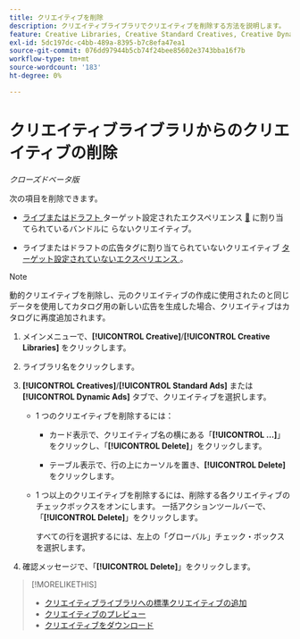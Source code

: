 ```yaml
---
title: クリエイティブを削除
description: クリエイティブライブラリでクリエイティブを削除する方法を説明します。
feature: Creative Libraries, Creative Standard Creatives, Creative Dynamic Creatives
exl-id: 5dc197dc-c4bb-489a-8395-b7c8efa47ea1
source-git-commit: 076dd97944b5cb74f24bee85602e3743bba16f7b
workflow-type: tm+mt
source-wordcount: '183'
ht-degree: 0%

---
```


# クリエイティブライブラリからのクリエイティブの削除

*クローズドベータ版*

次の項目を削除できます。

* [ ライブまたはドラフト ](/help/creative/experiences/experience-about.md#experience-statuses-experience-statuses) ターゲット設定されたエクスペリエンス [&#128279;](/help/creative/experiences/experience-about.md) に割り当てられているバンドルに  らないクリエイティブ。

* ライブまたはドラフトの広告タグに割り当てられていないクリエイティブ [ ターゲット設定されていないエクスペリエンス ](/help/creative/experiences/experience-about.md)。

>[!NOTE]
>
>動的クリエイティブを削除し、元のクリエイティブの作成に使用されたのと同じデータを使用してカタログ用の新しい広告を生成した場合、クリエイティブはカタログに再度追加されます。

1. メインメニューで、**[!UICONTROL Creative]**/**[!UICONTROL Creative Libraries]** をクリックします。

1. ライブラリ名をクリックします。

1. **[!UICONTROL Creatives]**/**[!UICONTROL Standard Ads]** または **[!UICONTROL Dynamic Ads]** タブで、クリエイティブを選択します。

   * 1 つのクリエイティブを削除するには：

      * カード表示で、クリエイティブ名の横にある「**[!UICONTROL ...]**」をクリックし、「**[!UICONTROL Delete]**」をクリックします。

      * テーブル表示で、行の上にカーソルを置き、**[!UICONTROL Delete]** をクリックします。

   * 1 つ以上のクリエイティブを削除するには、削除する各クリエイティブのチェックボックスをオンにします。 一括アクションツールバーで、「**[!UICONTROL Delete]**」をクリックします。

     すべての行を選択するには、左上の「グローバル」チェック・ボックスを選択します。

1. 確認メッセージで、「**[!UICONTROL Delete]**」をクリックします。

>[!MORELIKETHIS]
>
>* [ クリエイティブライブラリへの標準クリエイティブの追加 ](creative-add-standard.md)
>* [ クリエイティブのプレビュー ](creative-preview.md)
>* [ クリエイティブをダウンロード ](creative-download.md)
